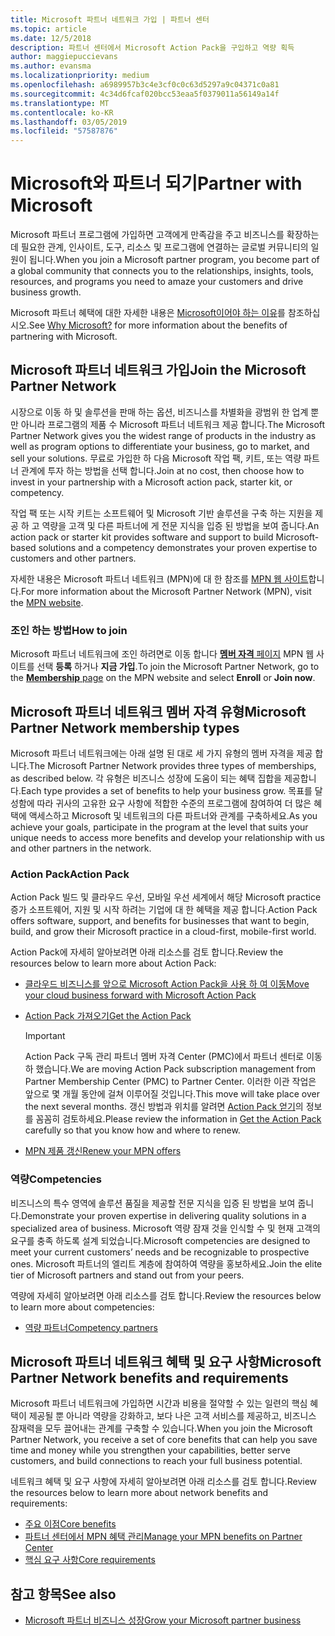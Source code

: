 ```yaml
---
title: Microsoft 파트너 네트워크 가입 | 파트너 센터
ms.topic: article
ms.date: 12/5/2018
description: 파트너 센터에서 Microsoft Action Pack을 구입하고 역량 획득
author: maggiepuccievans
ms.author: evansma
ms.localizationpriority: medium
ms.openlocfilehash: a6989957b3c4e3cf0c0c63d5297a9c04371c0a81
ms.sourcegitcommit: 4c34d6fcaf020bcc53eaa5f0379011a56149a14f
ms.translationtype: MT
ms.contentlocale: ko-KR
ms.lasthandoff: 03/05/2019
ms.locfileid: "57587876"
---
```

<!-- Note from Maggie on Dec 5, 2018: I can no longer tell what purpose this article serves. I'm going to redirect it to the mpn-overview.md topic and move the relevant information there. In the interim, I've copied and pasted the content from the MPN overview topic into this one in case anyone out there has it bookmarked.
-->

# <a name="partner-with-microsoft"></a><span data-ttu-id="40ae6-103">Microsoft와 파트너 되기</span><span class="sxs-lookup"><span data-stu-id="40ae6-103">Partner with Microsoft</span></span>

<span data-ttu-id="40ae6-104">Microsoft 파트너 프로그램에 가입하면 고객에게 만족감을 주고 비즈니스를 확장하는 데 필요한 관계, 인사이트, 도구, 리소스 및 프로그램에 연결하는 글로벌 커뮤니티의 일원이 됩니다.</span><span class="sxs-lookup"><span data-stu-id="40ae6-104">When you join a Microsoft partner program, you become part of a global community that connects you to the relationships, insights, tools, resources, and programs you need to amaze your customers and drive business growth.</span></span>

<span data-ttu-id="40ae6-105">Microsoft 파트너 혜택에 대한 자세한 내용은 [Microsoft이어야 하는 이유](https://partner.microsoft.com/business-opportunities/why-microsoft)를 참조하십시오.</span><span class="sxs-lookup"><span data-stu-id="40ae6-105">See [Why Microsoft?](https://partner.microsoft.com/business-opportunities/why-microsoft) for more information about the benefits of partnering with Microsoft.</span></span> 

## <a name="join-the-microsoft-partner-network"></a><span data-ttu-id="40ae6-106">Microsoft 파트너 네트워크 가입</span><span class="sxs-lookup"><span data-stu-id="40ae6-106">Join the Microsoft Partner Network</span></span>

<!-- 12/5/18 The content below was copied and pasted directly from the Membership page of the MPN site (https://partner.microsoft.com/en-us/membership)-->

<span data-ttu-id="40ae6-107">시장으로 이동 하 및 솔루션을 판매 하는 옵션, 비즈니스를 차별화을 광범위 한 업계 뿐만 아니라 프로그램의 제품 수 Microsoft 파트너 네트워크 제공 합니다.</span><span class="sxs-lookup"><span data-stu-id="40ae6-107">The Microsoft Partner Network gives you the widest range of products in the industry as well as program options to differentiate your business, go to market, and sell your solutions.</span></span> <span data-ttu-id="40ae6-108">무료로 가입한 하 다음 Microsoft 작업 팩, 키트, 또는 역량 파트너 관계에 투자 하는 방법을 선택 합니다.</span><span class="sxs-lookup"><span data-stu-id="40ae6-108">Join at no cost, then choose how to invest in your partnership with a Microsoft action pack, starter kit, or competency.</span></span>

<span data-ttu-id="40ae6-109">작업 팩 또는 시작 키트는 소프트웨어 및 Microsoft 기반 솔루션을 구축 하는 지원을 제공 하 고 역량을 고객 및 다른 파트너에 게 전문 지식을 입증 된 방법을 보여 줍니다.</span><span class="sxs-lookup"><span data-stu-id="40ae6-109">An action pack or starter kit provides software and support to build Microsoft-based solutions and a competency demonstrates your proven expertise to customers and other partners.</span></span>

<span data-ttu-id="40ae6-110">자세한 내용은 Microsoft 파트너 네트워크 (MPN)에 대 한 참조를 [MPN 웹 사이트](https://partner.microsoft.com/commercial)합니다.</span><span class="sxs-lookup"><span data-stu-id="40ae6-110">For more information about the Microsoft Partner Network (MPN), visit the [MPN website](https://partner.microsoft.com/commercial).</span></span>

### <a name="how-to-join"></a><span data-ttu-id="40ae6-111">조인 하는 방법</span><span class="sxs-lookup"><span data-stu-id="40ae6-111">How to join</span></span>

<span data-ttu-id="40ae6-112">Microsoft 파트너 네트워크에 조인 하려면로 이동 합니다 [ **멤버 자격** 페이지](https://partner.microsoft.com/membership) MPN 웹 사이트를 선택 **등록** 하거나 **지금 가입**.</span><span class="sxs-lookup"><span data-stu-id="40ae6-112">To join the Microsoft Partner Network, go to the [**Membership** page](https://partner.microsoft.com/membership) on the MPN website and select **Enroll** or **Join now**.</span></span>

## <a name="microsoft-partner-network-membership-types"></a><span data-ttu-id="40ae6-113">Microsoft 파트너 네트워크 멤버 자격 유형</span><span class="sxs-lookup"><span data-stu-id="40ae6-113">Microsoft Partner Network membership types</span></span>

<!-- 12/5/18 The content below was copied and pasted directly from the Membership pages of the MPN site (https://partner.microsoft.com/en-us/membership)-->

<span data-ttu-id="40ae6-114">Microsoft 파트너 네트워크에는 아래 설명 된 대로 세 가지 유형의 멤버 자격을 제공 합니다.</span><span class="sxs-lookup"><span data-stu-id="40ae6-114">The Microsoft Partner Network provides three types of memberships, as described below.</span></span> <span data-ttu-id="40ae6-115">각 유형은 비즈니스 성장에 도움이 되는 혜택 집합을 제공합니다.</span><span class="sxs-lookup"><span data-stu-id="40ae6-115">Each type provides a set of benefits to help your business grow.</span></span> <span data-ttu-id="40ae6-116">목표를 달성함에 따라 귀사의 고유한 요구 사항에 적합한 수준의 프로그램에 참여하여 더 많은 혜택에 액세스하고 Microsoft 및 네트워크의 다른 파트너와 관계를 구축하세요.</span><span class="sxs-lookup"><span data-stu-id="40ae6-116">As you achieve your goals, participate in the program at the level that suits your unique needs to access more benefits and develop your relationship with us and other partners in the network.</span></span>

### <a name="action-pack"></a><span data-ttu-id="40ae6-117">Action Pack</span><span class="sxs-lookup"><span data-stu-id="40ae6-117">Action Pack</span></span>

<span data-ttu-id="40ae6-118">Action Pack 빌드 및 클라우드 우선, 모바일 우선 세계에서 해당 Microsoft practice 증가 소프트웨어, 지원 및 시작 하려는 기업에 대 한 혜택을 제공 합니다.</span><span class="sxs-lookup"><span data-stu-id="40ae6-118">Action Pack offers software, support, and benefits for businesses that want to begin, build, and grow their Microsoft practice in a cloud-first, mobile-first world.</span></span> 

<span data-ttu-id="40ae6-119">Action Pack에 자세히 알아보려면 아래 리소스를 검토 합니다.</span><span class="sxs-lookup"><span data-stu-id="40ae6-119">Review the resources below to learn more about Action Pack:</span></span>

- [<span data-ttu-id="40ae6-120">클라우드 비즈니스를 앞으로 Microsoft Action Pack을 사용 하 여 이동</span><span class="sxs-lookup"><span data-stu-id="40ae6-120">Move your cloud business forward with Microsoft Action Pack</span></span>](https://partner.microsoft.com/membership/action-pack)
- [<span data-ttu-id="40ae6-121">Action Pack 가져오기</span><span class="sxs-lookup"><span data-stu-id="40ae6-121">Get the Action Pack</span></span>](mpn-get-action-pack.md)
  
    >[!IMPORTANT]
    ><span data-ttu-id="40ae6-122">Action Pack 구독 관리 파트너 멤버 자격 Center (PMC)에서 파트너 센터로 이동 하 했습니다.</span><span class="sxs-lookup"><span data-stu-id="40ae6-122">We are moving Action Pack subscription management from Partner Membership Center (PMC) to Partner Center.</span></span> <span data-ttu-id="40ae6-123">이러한 이관 작업은 앞으로 몇 개월 동안에 걸쳐 이루어질 것입니다.</span><span class="sxs-lookup"><span data-stu-id="40ae6-123">This move will take place over the next several months.</span></span> <span data-ttu-id="40ae6-124">갱신 방법과 위치를 알려면 [Action Pack 얻기](mpn-get-action-pack.md)의 정보를 꼼꼼히 검토하세요.</span><span class="sxs-lookup"><span data-stu-id="40ae6-124">Please review the information in [Get the Action Pack](mpn-get-action-pack.md) carefully so that you know how and where to renew.</span></span>  

- [<span data-ttu-id="40ae6-125">MPN 제품 갱신</span><span class="sxs-lookup"><span data-stu-id="40ae6-125">Renew your MPN offers</span></span>](renew-mpn-offers.md)

### <a name="competencies"></a><span data-ttu-id="40ae6-126">역량</span><span class="sxs-lookup"><span data-stu-id="40ae6-126">Competencies</span></span>

<span data-ttu-id="40ae6-127">비즈니스의 특수 영역에 솔루션 품질을 제공할 전문 지식을 입증 된 방법을 보여 줍니다.</span><span class="sxs-lookup"><span data-stu-id="40ae6-127">Demonstrate your proven expertise in delivering quality solutions in a specialized area of business.</span></span> <span data-ttu-id="40ae6-128">Microsoft 역량 잠재 것을 인식할 수 및 현재 고객의 요구를 충족 하도록 설계 되었습니다.</span><span class="sxs-lookup"><span data-stu-id="40ae6-128">Microsoft competencies are designed to meet your current customers’ needs and be recognizable to prospective ones.</span></span> <span data-ttu-id="40ae6-129">Microsoft 파트너의 엘리트 계층에 참여하여 역량을 홍보하세요.</span><span class="sxs-lookup"><span data-stu-id="40ae6-129">Join the elite tier of Microsoft partners and stand out from your peers.</span></span>

<span data-ttu-id="40ae6-130">역량에 자세히 알아보려면 아래 리소스를 검토 합니다.</span><span class="sxs-lookup"><span data-stu-id="40ae6-130">Review the resources below to learn more about competencies:</span></span>

- [<span data-ttu-id="40ae6-131">역량 파트너</span><span class="sxs-lookup"><span data-stu-id="40ae6-131">Competency partners</span></span>](https://partner.microsoft.com/membership/competencies)

## <a name="microsoft-partner-network-benefits-and-requirements"></a><span data-ttu-id="40ae6-132">Microsoft 파트너 네트워크 혜택 및 요구 사항</span><span class="sxs-lookup"><span data-stu-id="40ae6-132">Microsoft Partner Network benefits and requirements</span></span>

<span data-ttu-id="40ae6-133">Microsoft 파트너 네트워크에 가입하면 시간과 비용을 절약할 수 있는 일련의 핵심 혜택이 제공될 뿐 아니라 역량을 강화하고, 보다 나은 고객 서비스를 제공하고, 비즈니스 잠재력을 모두 끌어내는 관계를 구축할 수 있습니다.</span><span class="sxs-lookup"><span data-stu-id="40ae6-133">When you join the Microsoft Partner Network, you receive a set of core benefits that can help you save time and money while you strengthen your capabilities, better serve customers, and build connections to reach your full business potential.</span></span>

<span data-ttu-id="40ae6-134">네트워크 혜택 및 요구 사항에 자세히 알아보려면 아래 리소스를 검토 합니다.</span><span class="sxs-lookup"><span data-stu-id="40ae6-134">Review the resources below to learn more about network benefits and requirements:</span></span>

- [<span data-ttu-id="40ae6-135">주요 이점</span><span class="sxs-lookup"><span data-stu-id="40ae6-135">Core benefits</span></span>](https://partner.microsoft.com/en-us/membership/core-benefits#simple-tab-content-1)
- [<span data-ttu-id="40ae6-136">파트너 센터에서 MPN 혜택 관리</span><span class="sxs-lookup"><span data-stu-id="40ae6-136">Manage your MPN benefits on Partner Center</span></span>](manage-your-partner-network-benefits.md)
- [<span data-ttu-id="40ae6-137">핵심 요구 사항</span><span class="sxs-lookup"><span data-stu-id="40ae6-137">Core requirements</span></span>](https://partner.microsoft.com/en-us/membership/core-benefits#simple-tab-content-2)

## <a name="see-also"></a><span data-ttu-id="40ae6-138">참고 항목</span><span class="sxs-lookup"><span data-stu-id="40ae6-138">See also</span></span>
- [<span data-ttu-id="40ae6-139">Microsoft 파트너 비즈니스 성장</span><span class="sxs-lookup"><span data-stu-id="40ae6-139">Grow your Microsoft partner business</span></span>](grow-your-business.md)
